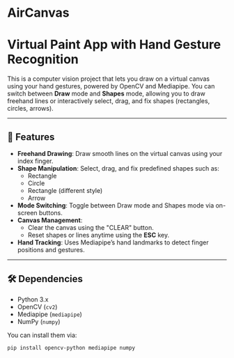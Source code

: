 # AirCanvas

# Virtual Paint App with Hand Gesture Recognition

This is a computer vision project that lets you draw on a virtual canvas using your hand gestures, powered by OpenCV and Mediapipe. You can switch between **Draw** mode and **Shapes** mode, allowing you to draw freehand lines or interactively select, drag, and fix shapes (rectangles, circles, arrows).

---

## 🎨 Features

- **Freehand Drawing**: Draw smooth lines on the virtual canvas using your index finger.
- **Shape Manipulation**: Select, drag, and fix predefined shapes such as:
  - Rectangle
  - Circle
  - Rectangle (different style)
  - Arrow
- **Mode Switching**: Toggle between Draw mode and Shapes mode via on-screen buttons.
- **Canvas Management**:
  - Clear the canvas using the "CLEAR" button.
  - Reset shapes or lines anytime using the **ESC** key.
- **Hand Tracking**: Uses Mediapipe’s hand landmarks to detect finger positions and gestures.

---

## 🛠️ Dependencies

- Python 3.x
- OpenCV (`cv2`)
- Mediapipe (`mediapipe`)
- NumPy (`numpy`)

You can install them via:

```bash
pip install opencv-python mediapipe numpy
